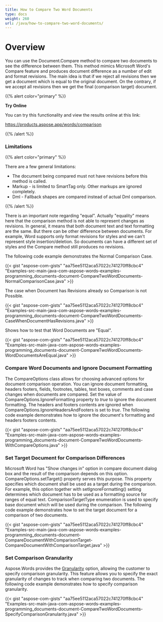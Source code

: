 ```yaml
---
title: How to Compare Two Word Documents
type: docs
weight: 260
url: /java/how-to-compare-two-word-documents/
---
```


# **Overview**
You can use the Document.Compare method to compare two documents to see the difference between them. This method mimics Microsoft Word's Compare feature and produces document difference as a number of edit and format revisions. The main idea is that if we reject all revisions then we get a document which is equal to the original document. On the contrary, if we accept all revisions then we get the final (comparison target) document.

{{% alert color="primary" %}} 

**Try Online**

You can try this functionality and view the results online at this link:

<https://products.aspose.app/words/comparison>

{{% /alert %}} 

### **Limitations**
{{% alert color="primary" %}} 

There are a few general limitations:

- The document being compared must not have revisions before this method is called.
- Markup - is limited to SmartTag only. Other markups are ignored completely.
- Dml - Fallback shapes are compared instead of actual Dml comparison.

{{% /alert %}} 

There is an important note regarding "equal". Actually "equality" means here that the comparison method is not able to represent changes as revisions. In general, it means that both document text and text formatting are the same. But there can be other difference between documents. For example, Word supports only format revisions for styles and we can't represent style insertion/deletion. So documents can have a different set of styles and the Compare method still produces no revisions.



The following code example demonstrates the Normal Comparison Case.

{{< gist "aspose-com-gists" "aa75ee5112aca57022c741270ff8cbc4" "Examples-src-main-java-com-aspose-words-examples-programming_documents-document-CompareTwoWordDocuments-NormalComparisonCase.java" >}}



The case when Document has Revisions already so Comparison is not Possible.

{{< gist "aspose-com-gists" "aa75ee5112aca57022c741270ff8cbc4" "Examples-src-main-java-com-aspose-words-examples-programming_documents-document-CompareTwoWordDocuments-CaseWhenDocumentHasRevisions.java" >}}



Shows how to test that Word Documents are "Equal".

{{< gist "aspose-com-gists" "aa75ee5112aca57022c741270ff8cbc4" "Examples-src-main-java-com-aspose-words-examples-programming_documents-document-CompareTwoWordDocuments-WordDocumentsAreEqual.java" >}}
### **Compare Word Documents and Ignore Document Formatting**
The CompareOptions class allows for choosing advanced options for document comparison operation. You can ignore document formatting, headers footers, fields, footnotes, tables, text boxes, comments and case changes when documents are compared. Set the value of CompareOptions.IgnoreFormatting property to *true* to ignore the document formatting. The headers and footers contents are ignored when CompareOptions.IgnoreHeadersAndFooters is set to *true*. The following code example demonstrates how to ignore the document's formatting and headers footers contents.

{{< gist "aspose-com-gists" "aa75ee5112aca57022c741270ff8cbc4" "Examples-src-main-java-com-aspose-words-examples-programming_documents-document-CompareTwoWordDocuments-WithCompareOptions.java" >}}
### **Set Target Document for Comparison Differences**
Microsoft Word has "Show changes in" option in compare document dialog box and the result of the comparison depends on this option. CompareOptions.setTarget() property serves this purpose. This property specifies which document shall be used as a target during the comparison. For example, this option together with setIgnoreFormatting() setting determines which document has to be used as a formatting source for ranges of equal text. ComparisonTargetType enumeration is used to specify base document which will be used during the comparison. The following code example demonstrates how to set the target document for a comparison of two documents. 

{{< gist "aspose-com-gists" "aa75ee5112aca57022c741270ff8cbc4" "Examples-src-main-java-com-aspose-words-examples-programming_documents-document-CompareDocumentWithComparisonTarget-CompareDocumentWithComparisonTarget.java" >}}
### **Set Comparison Granularity**
Aspose.Words provides the [Granularity](https://apireference.aspose.com/words/java/com.aspose.words/Granularity) option, allowing the customer to specify comparison granularity. This feature allows you to specify the exact granularity of changes to track when comparing two documents. The following code example demonstrates how to specify comparison granularity.

{{< gist "aspose-com-gists" "aa75ee5112aca57022c741270ff8cbc4" "Examples-src-main-java-com-aspose-words-examples-programming_documents-document-CompareTwoWordDocuments-SpecifyComparisonGranularity.java" >}}
